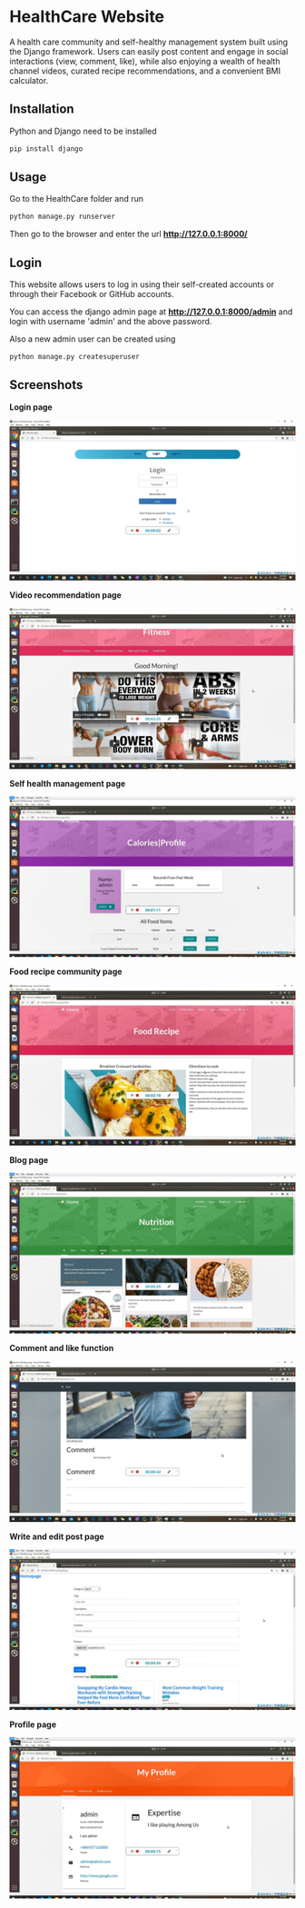 # HealthCare Website
A health care community and self-healthy management system built using the Django framework. Users can easily post content and engage in social interactions (view, comment, like), while also enjoying a wealth of health channel videos, curated recipe recommendations, and a convenient BMI calculator.

## Installation

Python and Django need to be installed

```bash
pip install django
```

## Usage

Go to the HealthCare folder and run

```bash
python manage.py runserver
```

Then go to the browser and enter the url **http://127.0.0.1:8000/**


## Login

This website allows users to log in using their self-created accounts or through their Facebook or GitHub accounts.

You can access the django admin page at **http://127.0.0.1:8000/admin** and login with username 'admin' and the above password.

Also a new admin user can be created using

```bash
python manage.py createsuperuser
```

## Screenshots

**Login page**

![login protal.jpg](screenshots/login_protal.jpg)

**Video recommendation page**

![fitness_channel.jpg](screenshots/fitness_channel.jpg)

**Self health management page**

![Calories_page_2.jpg](screenshots/Calories_page_2.jpg)

**Food recipe community page**

![Food recipe.jpg](screenshots/Food_recipe.jpg)

**Blog page**

![Blog Page.jpg](screenshots/Blog_Page.jpg)

**Comment and like function**

![comment.jpg](screenshots/comment.jpg)

**Write and edit post page**

![Write_post.jpg](screenshots/Write_post.jpg)

**Profile page**

![profile.jpg](screenshots/profile.jpg)